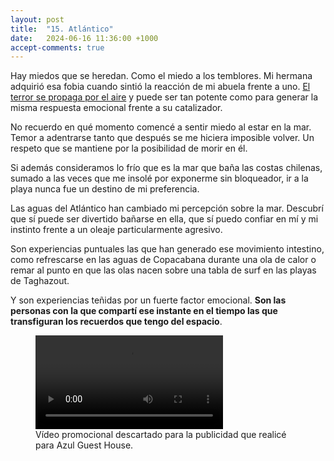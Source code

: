 ```yaml
---
layout: post
title:  "15. Atlántico"
date:   2024-06-16 11:36:00 +1000
accept-comments: true
---
```

Hay miedos que se heredan. Como el miedo a los temblores. Mi hermana adquirió esa fobia cuando sintió la reacción de mi abuela frente a uno. [El terror se propaga por el aire](https://www.discovermagazine.com/mind/75-yes-you-really-can-smell-fear) y puede ser tan potente como para generar la misma respuesta emocional frente a su catalizador.

No recuerdo en qué momento comencé a sentir miedo al estar en la mar. Temor a adentrarse tanto que después se me hiciera imposible volver. Un respeto que se mantiene por la posibilidad de morir en él.

Si además consideramos lo frío que es la mar que baña las costas chilenas, sumado a las veces que me insolé por exponerme sin bloqueador, ir a la playa nunca fue un destino de mi preferencia.

Las aguas del Atlántico han cambiado mi percepción sobre la mar. Descubrí que sí puede ser divertido bañarse en ella, que sí puedo confiar en mí y mi instinto frente a un oleaje particularmente agresivo.

Son experiencias puntuales las que han generado ese movimiento intestino, como refrescarse en las aguas de Copacabana durante una ola de calor o remar al punto en que las olas nacen sobre una tabla de surf en las playas de Taghazout.

Y son experiencias teñidas por un fuerte factor emocional. **Son las personas con la que compartí ese instante en el tiempo las que transfiguran los recuerdos que tengo del espacio**.

<figure>
<video controls disablepictureinpicture loop>
	<source src="{{ site.baseurl }}/assets/images/marruecos1.mp4" type="video/mp4"/>
	Tu navegador no soporta
</video>
<figcaption>
Vídeo promocional descartado para la publicidad que realicé para Azul Guest House.
</figcaption>
</figure>
